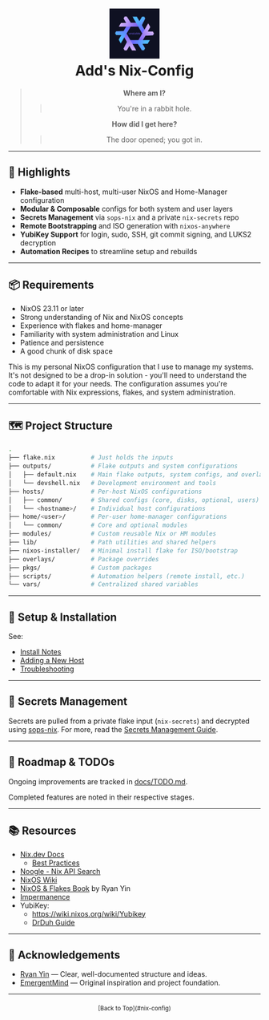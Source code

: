 <div align="center">
  <h1>
    <img width="100" src="docs/nixos-unstable.png" /><br />
    Add's Nix-Config
  </h1>
</div>

<div align="center">
  <blockquote>
    <p><strong>Where am I?</strong></p>
    <blockquote>
      <p>You're in a rabbit hole.</p>
    </blockquote>
    <p><strong>How did I get here?</strong></p>
    <blockquote>
      <p>The door opened; you got in.</p>
    </blockquote>
  </blockquote>
</div>

---

## 🚀 Highlights

- **Flake-based** multi-host, multi-user NixOS and Home-Manager configuration
- **Modular & Composable** configs for both system and user layers
- **Secrets Management** via `sops-nix` and a private `nix-secrets` repo
- **Remote Bootstrapping** and ISO generation with `nixos-anywhere`
- **YubiKey Support** for login, sudo, SSH, git commit signing, and LUKS2 decryption
- **Automation Recipes** to streamline setup and rebuilds

---

## 📦 Requirements

- NixOS 23.11 or later
- Strong understanding of Nix and NixOS concepts
- Experience with flakes and home-manager
- Familiarity with system administration and Linux
- Patience and persistence
- A good chunk of disk space

This is my personal NixOS configuration that I use to manage my systems. It's not designed to be a drop-in solution - you'll need to understand the code to adapt it for your needs. The configuration assumes you're comfortable with Nix expressions, flakes, and system administration.

---

## 🗺️ Project Structure

```sh
.
├── flake.nix          # Just holds the inputs
├── outputs/           # Flake outputs and system configurations
│   ├── default.nix    # Main flake outputs, system configs, and overlays
│   └── devshell.nix   # Development environment and tools
├── hosts/             # Per-host NixOS configurations
│   ├── common/        # Shared configs (core, disks, optional, users)
│   └── <hostname>/    # Individual host configurations
├── home/<user>/       # Per-user home-manager configurations
│   └── common/        # Core and optional modules
├── modules/           # Custom reusable Nix or HM modules
├── lib/               # Path utilities and shared helpers
├── nixos-installer/   # Minimal install flake for ISO/bootstrap
├── overlays/          # Package overrides
├── pkgs/              # Custom packages
├── scripts/           # Automation helpers (remote install, etc.)
└── vars/              # Centralized shared variables
```

---

## 🧪 Setup & Installation

See:
- [Install Notes](docs/installnotes.md)
- [Adding a New Host](docs/addnewhost.md)
- [Troubleshooting](docs/TROUBLESHOOTING.md)

---

## 🔐 Secrets Management

Secrets are pulled from a private flake input (`nix-secrets`) and decrypted using [sops-nix](https://github.com/Mic92/sops-nix). For more, read the [Secrets Management Guide](https://unmovedcentre.com/posts/secrets-management/).

---

## 🧭 Roadmap & TODOs

Ongoing improvements are tracked in [docs/TODO.md](docs/TODO.md).

Completed features are noted in their respective stages.

---

## 📚 Resources

- [Nix.dev Docs](https://nix.dev)
  - [Best Practices](https://nix.dev/guides/best-practices)
- [Noogle - Nix API Search](https://noogle.dev/)
- [NixOS Wiki](https://wiki.nixos.org/)
- [NixOS & Flakes Book](https://nixos-and-flakes.thiscute.world/) by Ryan Yin
- [Impermanence](https://github.com/nix-community/impermanence)
- YubiKey:
  - <https://wiki.nixos.org/wiki/Yubikey>
  - [DrDuh Guide](https://github.com/drduh/YubiKey-Guide)

---

## 🙏 Acknowledgements

- [Ryan Yin](https://github.com/ryan4yin/nix-config) — Clear, well-documented structure and ideas.
- [EmergentMind](https://github.com/EmergentMind) — Original inspiration and project foundation.

---

<div align="center">
  <sub>
    [Back to Top](#nix-config)
  </sub>
</div>
